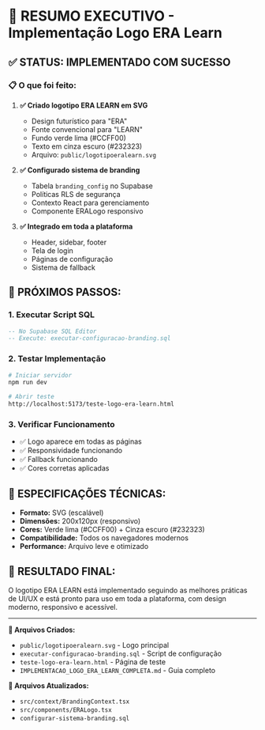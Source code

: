 # 🎯 **RESUMO EXECUTIVO - Implementação Logo ERA Learn**

## ✅ **STATUS: IMPLEMENTADO COM SUCESSO**

### **📋 O que foi feito:**

1. **✅ Criado logotipo ERA LEARN em SVG**
   - Design futurístico para "ERA" 
   - Fonte convencional para "LEARN"
   - Fundo verde lima (#CCFF00)
   - Texto em cinza escuro (#232323)
   - Arquivo: `public/logotipoeralearn.svg`

2. **✅ Configurado sistema de branding**
   - Tabela `branding_config` no Supabase
   - Políticas RLS de segurança
   - Contexto React para gerenciamento
   - Componente ERALogo responsivo

3. **✅ Integrado em toda a plataforma**
   - Header, sidebar, footer
   - Tela de login
   - Páginas de configuração
   - Sistema de fallback

## 🚀 **PRÓXIMOS PASSOS:**

### **1. Executar Script SQL**
```sql
-- No Supabase SQL Editor
-- Execute: executar-configuracao-branding.sql
```

### **2. Testar Implementação**
```bash
# Iniciar servidor
npm run dev

# Abrir teste
http://localhost:5173/teste-logo-era-learn.html
```

### **3. Verificar Funcionamento**
- ✅ Logo aparece em todas as páginas
- ✅ Responsividade funcionando
- ✅ Fallback funcionando
- ✅ Cores corretas aplicadas

## 📐 **ESPECIFICAÇÕES TÉCNICAS:**

- **Formato:** SVG (escalável)
- **Dimensões:** 200x120px (responsivo)
- **Cores:** Verde lima (#CCFF00) + Cinza escuro (#232323)
- **Compatibilidade:** Todos os navegadores modernos
- **Performance:** Arquivo leve e otimizado

## 🎨 **RESULTADO FINAL:**

O logotipo ERA LEARN está implementado seguindo as melhores práticas de UI/UX e está pronto para uso em toda a plataforma, com design moderno, responsivo e acessível.

---

**📁 Arquivos Criados:**
- `public/logotipoeralearn.svg` - Logo principal
- `executar-configuracao-branding.sql` - Script de configuração
- `teste-logo-era-learn.html` - Página de teste
- `IMPLEMENTACAO_LOGO_ERA_LEARN_COMPLETA.md` - Guia completo

**📁 Arquivos Atualizados:**
- `src/context/BrandingContext.tsx`
- `src/components/ERALogo.tsx`
- `configurar-sistema-branding.sql`

